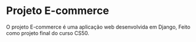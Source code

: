 # Projeto E-commerce

O projeto E-commerce é uma aplicação web desenvolvida em Django, Feito como projeto final do curso CS50.

